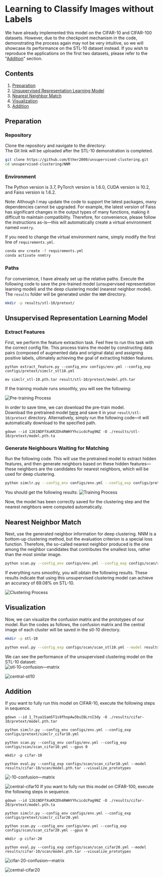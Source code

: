 # Learning to Classify Images without Labels

We have already implemented this model on the CIFAR-10 and CIFAR-100 datasets. However, due to the checkpoint mechanism in the code, demonstrating the process again may not be very intuitive, so we will showcase its performance on the STL-10 dataset instead. If you wish to reproduce the applications on the first two datasets, please refer to the "[Addition](#addition)" section.

## Contents
1. [Preparation](#preparation)
0. [Unsupervised Representation Learning Model](#unsupervised-representation-learning-model)
0. [Nearest Neighbor Match](#nearest-neighbor-match)
0. [Visualization](#visualization)
0. [Addition](#addition)

## Preparation
### Repository
Clone the repository and navigate to the directory:   
The Git link will be uploaded after the STL-10 demonstration is completed. 

```bash
git clone https://github.com/Ether2000/unsupervised-clustering.git
cd unsupervised-clustering/NNM
```

### Environment
The Python version is 3.7, PyTorch version is 1.6.0, CUDA version is 10.2, and Faiss version is 1.6.2.

Note: Although I may update the code to support the latest packages, many dependencies cannot be upgraded. For example, the latest version of Faiss has significant changes in the output types of many functions, making it difficult to maintain compatibility. Therefore, for convenience, please follow the instructions as-is—this will automatically create a virtual environment named `nnmtry`.

If you need to change the virtual environment name, simply modify the first line of `requirements.yml`.
```bash
conda env create -f requirements.yml
conda activate nnmtry
```

### Paths
For convenience, I have already set up the relative paths. Execute the following code to save the pre-trained model (unsupervised representation learning model) and the deep clustering model (nearest neighbor model). The `results` folder will be generated under the `NNM` directory.


```bash
mkdir -p results/stl-10/pretext/
```

## Unsupervised Representation Learning Model
### Extract Features 
First, we perform the feature extraction task.
Feel free to run this task with the correct config file. This process trains the model by constructing data pairs (composed of augmented data and original data) and assigning positive labels, ultimately achieving the goal of extracting hidden features.
```
python extract_feature.py --config_env configs/env.yml --config_exp configs/pretext/simclr_stl10.yml 

mv simclr_stl-10.pth.tar result/stl-10/pretext/model.pth.tar 
```
If the training module runs smoothly, you will see the following:

 

![Pre-training Process](images/pretrain.png)

In order to save time, we can download the pre-train model.  
Download the pretrained model [here](https://drive.google.com/file/d/1261NDFfXuKR2Dh4RWHYYhcicdcPag9NZ/view?usp=sharing) and save it in your `result/stl-10/pretext` directory.
Alternatively, simply run the following code—it will automatically download to the specified path.  
```
gdown --id 1261NDFfXuKR2Dh4RWHYYhcicdcPag9NZ -O ./results/stl-10/pretext/model.pth.ta
```
### Generate Neighbours Waiting for Matching
Run the following code. This will use the pretrained model to extract hidden features, and then generate neighbors based on these hidden features—these neighbors are the candidates for nearest neighbors, which will be used for deep clustering.
```bash
python simclr.py --config_env configs/env.yml --config_exp configs/pretext/simclr_stl10.yml 
```

You should get the following results:
![Training Process](images/simclr.png)

Now, the model has been correctly saved for the clustering step and the nearest neighbors were computed automatically. 

## Nearest Neighbor Match

Next, use the generated neighbor information for deep clustering. NNM is a bottom-up clustering method, but the evaluation criterion is a special loss function. Therefore, the so-called nearest neighbor produced is the one among the neighbor candidates that contributes the smallest loss, rather than the most similar image.
```bash
python scan.py --config_env configs/env.yml --config_exp configs/scan/scan_stl10.yml
```

If everything runs smoothly, you will obtain the following results. These results indicate that using this unsupervised clustering model can achieve an accuracy of 69.08% on STL-10.

![Clustering Process](images/scan.png)



## Visualization
Now, we can visualize the confusion matrix and the prototypes of our model. Run the codes as follows, the confusion matrix and the central image of each cluster will be saved in the stl-10 directory.
```bash
mkdir -p stl-10

python eval.py --config_exp configs/scan/scan_stl10.yml --model results/stl-10/scan/model.pth.tar --visualize_prototypes
```
We can see the performance of the unsupervised clustering model on the STL-10 dataset:  
![stl-10-confusion—matrix](images/stl-10_confusion_matrix.png)

![central-stl10](images/stl-10_merged_grid.png)
## Addition

If you want to fully run this model on CIFAR-10, execute the following steps in sequence.

```
gdown --id 1_7tua1Sam5T1s9fhopAw3buIBLrnI3dy -O ./results/cifar-10/pretext/model.pth.tar

python simclr.py --config_env configs/env.yml --config_exp configs/pretext/simclr_cifar10.yml

python scan.py --config_env configs/env.yml --config_exp configs/scan/scan_cifar10.yml --gpus 0

mkdir -p cifar-10

python eval.py --config_exp configs/scan/scan_cifar10.yml --model results/cifar-10/scan/model.pth.tar --visualize_prototypes

```  
![-10-confusion—matrix](images/cifar-10_confusion_matrix.png)

![central-cifar10](images/cifar-10_merged_grid.png)
If you want to fully run this model on CIFAR-100, execute the following steps in sequence.

```
gdown --id 1261NDFfXuKR2Dh4RWHYYhcicdcPag9NZ -O ./results/cifar-20/pretext/model.pth.ta

python simclr.py --config_env configs/env.yml --config_exp configs/pretext/simclr_cifar20.yml

python scan.py --config_env configs/env.yml --config_exp configs/scan/scan_cifar20.yml --gpus 0

mkdir -p cifar-20

python eval.py --config_exp configs/scan/scan_cifar20.yml --model results/cifar-10/scan/model.pth.tar --visualize_prototypes

```
![cifar-20-confusion—matrix](images/cifar-20_confusion_matrix.png)

![central-cifar20](images/cifar-20_merged_grid.png)


